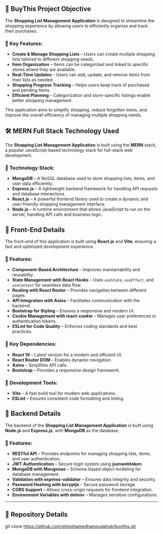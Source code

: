 ## 🎯 BuyThis Project Objective

The **Shopping List Management Application** is designed to streamline the shopping experience by allowing users to efficiently organize and track their purchases. 

### 🔹 Key Features:
- **Create & Manage Shopping Lists** – Users can create multiple shopping lists tailored to different shopping needs.
- **Item Organization** – Items can be categorized and linked to specific stores where they are available.
- **Real-Time Updates** – Users can add, update, and remove items from their lists as needed.
- **Shopping Progress Tracking** – Helps users keep track of purchased and pending items.
- **Efficient Planning** – Categorization and store-specific listings enable better shopping management.

This application aims to simplify shopping, reduce forgotten items, and improve the overall efficiency of managing multiple shopping needs.

## 🛠️ MERN Full Stack Technology Used

The **Shopping List Management Application** is built using the **MERN** stack, a popular JavaScript-based technology stack for full-stack web development.

### 🔹 **Technology Stack:**
- **MongoDB** – A NoSQL database used to store shopping lists, items, and user data efficiently.
- **Express.js** – A lightweight backend framework for handling API requests and database interactions.
- **React.js** – A powerful frontend library used to create a dynamic and user-friendly shopping management interface.
- **Node.js** – A runtime environment that allows JavaScript to run on the server, handling API calls and business logic.



## 🎨 Front-End Details

The front-end of this application is built using **React.js** and **Vite**, ensuring a fast and optimized development experience.

### 🔹 **Features:**
- **Component-Based Architecture** – Improves maintainability and reusability.
- **State Management with React Hooks** – Uses `useState`, `useEffect`, and `useContext` for seamless data flow.
- **Routing with React Router** – Provides navigation between different pages.
- **API Integration with Axios** – Facilitates communication with the backend.
- **Bootstrap for Styling** – Ensures a responsive and modern UI.
- **Cookie Management with react-cookie** – Manages user preferences or authentication tokens.
- **ESLint for Code Quality** – Enforces coding standards and best practices.

### 🔹 **Key Dependencies:**
- **React 19** – Latest version for a modern and efficient UI.
- **React Router DOM** – Enables dynamic navigation.
- **Axios** – Simplifies API calls.
- **Bootstrap** – Provides a responsive design framework.

### 🔹 **Development Tools:**
- **Vite** – A fast build tool for modern web applications.
- **ESLint** – Ensures consistent code formatting and linting.

## 🚀 Backend Details

The backend of the **Shopping List Management Application** is built using **Node.js** and **Express.js**, with **MongoDB** as the database.

### 🔹 **Features:**
- **RESTful API** – Provides endpoints for managing shopping lists, items, and user authentication.
- **JWT Authentication** – Secure login system using **jsonwebtoken**.
- **MongoDB with Mongoose** – Schema-based object modeling for database management.
- **Validation with express-validator** – Ensures data integrity and security.
- **Password Hashing with bcryptjs** – Secure password storage.
- **CORS Support** – Allows cross-origin requests for frontend integration.
- **Environment Variables with dotenv** – Manages sensitive configurations.

---


## 📌 Repository Details

git clone https://github.com/gitmohamedhamoudahub/buythis.git
